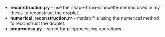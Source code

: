 * **reconstruction.py** - use the shape-from-silhouette method used in my thesis to reconstruct the droplet.
* **numerical_reconstruction.m** - matlab file using the numerical method to reconstruct the droplet.
* **preprocess.py** - script for preprocessing operations